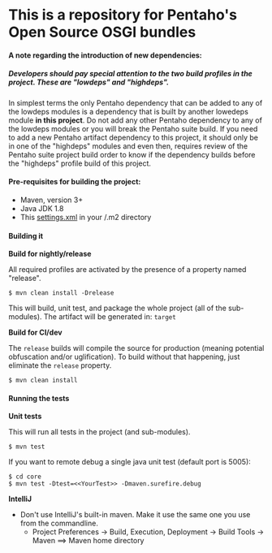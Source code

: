 # This is a repository for Pentaho's Open Source OSGI bundles

#### A note regarding the introduction of new dependencies:

##### Developers should pay special attention to the two build profiles in the project. These are "lowdeps" and "highdeps".

In simplest terms the only Pentaho dependency that can be added to any of the lowdeps modules is a dependency that is built by another lowedeps module **in this project**. Do not add any other Pentaho dependency to any of the lowdeps modules or you will break the Pentaho suite build. If you need to add a new Pentaho artifact dependency to this project, it should only be in one of the "highdeps" modules and even then, requires review of the Pentaho suite project build order to know if the dependency builds before the "highdeps" profile build of this project.


#### Pre-requisites for building the project:
* Maven, version 3+
* Java JDK 1.8
* This [settings.xml](https://github.com/pentaho/maven-parent-poms/blob/master/maven-support-files/settings.xml) in your <user-home>/.m2 directory

#### Building it

__Build for nightly/release__

All required profiles are activated by the presence of a property named "release".

```
$ mvn clean install -Drelease
```

This will build, unit test, and package the whole project (all of the sub-modules). The artifact will be generated in: ```target```

__Build for CI/dev__

The `release` builds will compile the source for production (meaning potential obfuscation and/or uglification). To build without that happening, just eliminate the `release` property.

```
$ mvn clean install
```

#### Running the tests

__Unit tests__

This will run all tests in the project (and sub-modules).
```
$ mvn test
```

If you want to remote debug a single java unit test (default port is 5005):
```
$ cd core
$ mvn test -Dtest=<<YourTest>> -Dmaven.surefire.debug
```


__IntelliJ__

* Don't use IntelliJ's built-in maven. Make it use the same one you use from the commandline.
  * Project Preferences -> Build, Execution, Deployment -> Build Tools -> Maven ==> Maven home directory

